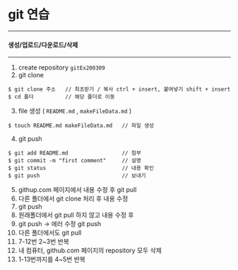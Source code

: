 # git 연습
---

#### 생성/업로드/다운로드/삭제 
---

1. create repository `gitEx200309`
2. git clone 

```shell
$ git clone 주소   // 최초받기 / 복사 ctrl + insert, 붙여넣기 shift + insert 
$ cd 폴더          // 해당 폴더로 이동
```

3. file 생성 ( `README.md` ,  `makeFileData.md` )

```shell
$ touch README.md makeFileData.md   // 파일 생성
```

4. git push

```shell
$ git add README.md                 // 첨부
$ git commit -m "first comment"     // 설명
$ git status                        // 내용 확인
$ git push                          // 보내기
```

5. githup.com 페이지에서 내용 수정 후 git pull
6. 다른 폴더에서 git clone 처리 후 내용 수정
7. git push
8. 원래폴더에서 git pull 하지 않고 내용 수정 후
9. git push -> 에러 수정 git push
10. 다른 폴더에서도 git pull
11. 7-12번 2~3번 반복
12. 내 컴퓨터, github.com 페이지의 repository 모두 삭제
13. 1-13번까지를 4~5번 반복
